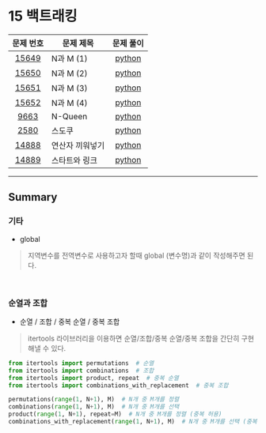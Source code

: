 # 15 백트래킹

|문제 번호|문제 제목|문제 풀이|
|:---:|---|:---:|
[15649](https://www.acmicpc.net/problem/15649)|N과 M (1)|[python](15649.py)
[15650](https://www.acmicpc.net/problem/15650)|N과 M (2)|[python](15650.py)
[15651](https://www.acmicpc.net/problem/15651)|N과 M (3)|[python](15651.py)
[15652](https://www.acmicpc.net/problem/15652)|N과 M (4)|[python](15652.py)
[9663](https://www.acmicpc.net/problem/9663)|N-Queen|[python](9663.py)
[2580](https://www.acmicpc.net/problem/2580)|스도쿠|[python](2580.py)
[14888](https://www.acmicpc.net/problem/14888)|연산자 끼워넣기|[python](14888.py)
[14889](https://www.acmicpc.net/problem/14889)|스타트와 링크|[python](14889.py)

---

## Summary

### 기타

- global

> 지역변수를 전역변수로 사용하고자 할때 global (변수명)과 같이 작성해주면 된다.

<br>

### 순열과 조합

- 순열 / 조합 / 중복 순열 / 중복 조합

> itertools 라이브러리을 이용하면 순열/조합/중복 순열/중복 조합을 간단히 구현해낼 수 있다.

```python
from itertools import permutations  # 순열
from itertools import combinations  # 조합
from itertools import product, repeat  # 중복 순열
from itertools import combinations_with_replacement  # 중복 조합

permutations(range(1, N+1), M)  # N개 중 M개를 정렬
combinations(range(1, N+1), M)  # N개 중 M개를 선택
product(range(1, N+1), repeat=M)  # N개 중 M개를 정렬 (중복 허용)
combinations_with_replacement(range(1, N+1), M)  # N개 중 M개를 선택 (중복 허용)
```